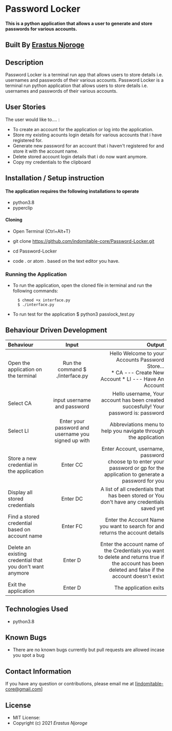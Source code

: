 # Password Locker

#### This is a python application that allows a user to generate and store passwords for various accounts.

## Built By [Erastus Njoroge](https://github.com/indomitable-core/)

## Description
Password Locker is a terminal run app that allows users to store details i.e. usernames and passwords of their various accounts.
Password Locker is a terminal run python application that allows users to store details i.e. usernames and passwords of their various accounts.

## User Stories
The user would like to.... :
* To create an account for the application or log into the application.
* Store my existing acounts login details for various accounts that i have registered for.
* Generate new password for an account that i haven't registered for and store it with the account name.   
* Delete stored account login details that i do now want anymore.
* Copy my credentials to the clipboard


## Installation / Setup instruction

#### The application requires the following installations to operate 
* python3.8
* pyperclip

#### Cloning

* Open Terminal {Ctrl+Alt+T}

* git clone https://github.com/indomitable-core/Password-Locker.git

* cd Password-Locker

* code . or atom . based on the text editor you have.


### Running the Application
* To run the application, open the cloned file in terminal and run the following commands:

        $ chmod +x interface.py
        $ ./interface.py
* To run test for the application
        $ python3 passlock_test.py

## Behaviour Driven Development
| Behaviour | Input | Output |
| :---------------- | :---------------: | ------------------: |
|Open the application on the terminal | Run the command $ ./interface.py|Hello Welcome to your Accounts Password Store... <br>* CA ---  Create New Account * LI ---  Have An Account |
|Select  CA| input username and password| Hello username, Your account has been created succesfully! Your password is: password|
|Select LI  | Enter your password and username you signed up with| Abbreviations menu to help you navigate through the application|
|Store a new credential in the application| Enter CC|Enter Account, username, password<br>choose tp to enter your password or gp for the application to generate a password for you |
|Display all stored credentials | Enter DC|A list of all credentials that has been stored or You don't have any credentials saved yet |
|Find a stored credential based on account name|Enter FC| Enter the Account Name you want to search for and returns the account details|
|Delete an existing credential that you don't want anymore|Enter D|Enter the account name of the Credentials you want to delete and returns true if the account has been deleted and false if the account doesn't exixt|
|Exit the application| Enter D| The application exits|

## Technologies Used

* python3.8

## Known Bugs
* There are no known bugs currently but pull requests are allowed incase you spot a bug

## Contact Information 

If you have any question or contributions, please email me at [indomitable-core@gmail.com]

## License
* MIT License:
* Copyright (c) 2021 *Erastus Njoroge*